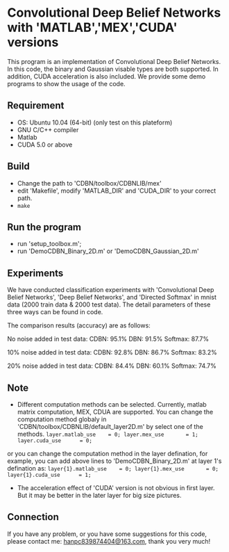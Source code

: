 # Convolutional Deep Belief Networks with 'MATLAB','MEX','CUDA' versions

This program is an implementation of Convolutional Deep Belief Networks. In this code, the binary and Gaussian visable types are both supported. In addition, CUDA acceleration is also included. We provide some demo programs to show the usage of the code. 



## Requirement
* OS: Ubuntu 10.04 (64-bit) (only test on this plateform)  
* GNU C/C++ compiler
* Matlab
* CUDA 5.0 or above


## Build
* Change the path to 'CDBN/toolbox/CDBNLIB/mex'
* edit 'Makefile', modify 'MATLAB_DIR' and 'CUDA_DIR' to your correct path.
* `make`


## Run the program
* run 'setup_toolbox.m';
* run 'DemoCDBN_Binary_2D.m' or 'DemoCDBN_Gaussian_2D.m'
 
           
## Experiments
We have conducted classification experiments with 'Convolutional Deep Belief Networks', 'Deep Belief Networks', and 'Directed Softmax' in mnist data (2000 train data & 2000 test data). The detail parameters of these three ways can be found in code. 

The comparison results (accuracy) are as follows:

 No noise added in test data:
     CDBN:     95.1%
     DBN:      91.5%
     Softmax:  87.7%

 10% noise added in test data:
     CDBN:     92.8%
     DBN:      86.7%
     Softmax:  83.2%

 20% noise added in test data:
     CDBN:     84.4%
     DBN:      60.1%
     Softmax:  74.7%

## Note
* Different computation methods can be selected. Currently, matlab matrix computation, MEX, CDUA are supported. You can change the computation method globaly in 'CDBN/toolbox/CDBNLIB/default_layer2D.m' by select one of the methods.
`
 layer.matlab_use    = 0;
 layer.mex_use       = 1;
 layer.cuda_use      = 0;
`

or you can change the computation method in the layer defination, for example, you can add above lines to 'DemoCDBN_Binary_2D.m' at layer 1's defination as:
`
 layer{1}.matlab_use    = 0;
 layer{1}.mex_use       = 0;
 layer{1}.cuda_use      = 1;
`

* The acceleration effect of 'CUDA' version is not obvious in first layer. But it may be better in the later layer for big size pictures. 

           
## Connection
If you have any problem, or you have some suggestions for this code, please contact me: hanpc839874404@163.com, thank you very much!

